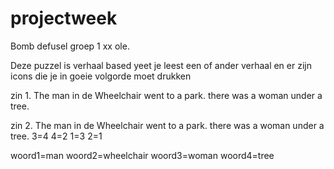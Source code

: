 # projectweek
Bomb defusel groep 1
xx ole.

Deze puzzel is verhaal based yeet je leest een of ander verhaal en er zijn icons die je in goeie volgorde moet drukken

zin 1.  The man in de Wheelchair went to a park. there was a woman under a tree.

zin 2.  The man in de Wheelchair went to a park. there was a woman under a tree.
3=4
4=2
1=3
2=1

woord1=man
woord2=wheelchair
woord3=woman
woord4=tree